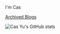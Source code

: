 I'm Cas

[Archived Blogs](https://www.notion.so/Notes-table-304e00d84228430f9b72e765ddec0129)

![Cas Yu's GitHub stats](https://github-readme-stats.vercel.app/api?username=casyuyii&show_icons=true)
